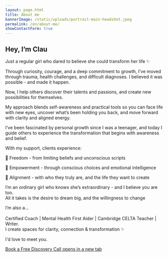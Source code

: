 ```yaml
---
layout: page.html
title: About me
bannerImage: /static/uploads/portrait-main-headshot.jpeg
permalink: /en/about-me/
showContactForm: true
---
```

## Hey, I’m Clau 

Just a regular girl who dared to believe she could transform her life ✨

Through curiosity, courage, and a deep commitment to growth, I’ve moved through trauma, health challenges, and difficult diagnoses. I believed it was possible - and made it happen.

Now, I help others discover their talents and passions, and create new possibilities for themselves.

My approach blends self-awareness and practical tools so you can face life with new eyes, uncover what’s been holding you back, and move forward with clarity and aligned energy.

I’ve been fascinated by personal growth since I was a teenager, and today I guide others to experience the transformation that begins with awareness and belief.

With my support, clients experience:

🧠 Freedom - from limiting beliefs and unconscious scripts

💪 Empowerment - through conscious choices and emotional intelligence

🌿 Alignment - with who they truly are, and the life they want to create

I’m an ordinary girl who knows she’s extraordinary - and I believe you are too.\
All it takes is the desire to dream big, and the willingness to change

I’m also a… \
\
Certified Coach | Mental Health First Aider | Cambridge CELTA Teacher | Writer.\
I create spaces for clarity, connection & transformation ✨

I'd love to meet you.

<a href="https://claudiadecarlo.zohobookings.eu/#/240577000000038054" rel="noopener noreferrer" class="btn" target="_blank">Book a Free Discovery Call <span class="sr-only">opens in a new tab</span></a>
